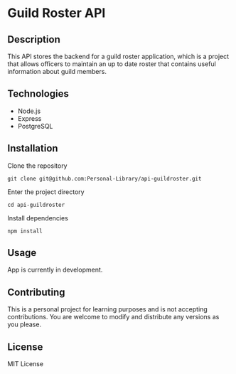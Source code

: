 # Guild Roster API

## Description

This API stores the backend for a guild roster application, which is a project that allows officers to maintain an up to date roster that contains useful information about guild members.

## Technologies

- Node.js
- Express
- PostgreSQL

## Installation

Clone the repository

`git clone git@github.com:Personal-Library/api-guildroster.git`

Enter the project directory

`cd api-guildroster`

Install dependencies

`npm install`

## Usage

App is currently in development.

## Contributing

This is a personal project for learning purposes and is not accepting contributions. You are welcome to modify and distribute any versions as you please.

## License

MIT License
